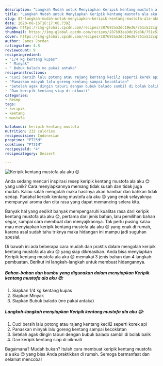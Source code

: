 ```yaml
---
description: "Langkah Mudah untuk Menyiapkan Keripik kentang mustofa ala aku 😊 yang Lezat Sekali"
title: "Langkah Mudah untuk Menyiapkan Keripik kentang mustofa ala aku 😊 yang Lezat Sekali"
slug: 87-langkah-mudah-untuk-menyiapkan-keripik-kentang-mustofa-ala-aku-yang-lezat-sekali
date: 2020-08-16T16:17:08.739Z
image: https://img-global.cpcdn.com/recipes/287693aa3dc19e36/751x532cq70/keripik-kentang-mustofa-ala-aku-😊-foto-resep-utama.jpg
thumbnail: https://img-global.cpcdn.com/recipes/287693aa3dc19e36/751x532cq70/keripik-kentang-mustofa-ala-aku-😊-foto-resep-utama.jpg
cover: https://img-global.cpcdn.com/recipes/287693aa3dc19e36/751x532cq70/keripik-kentang-mustofa-ala-aku-😊-foto-resep-utama.jpg
author: James Jordan
ratingvalue: 4.8
reviewcount: 9
recipeingredient:
- "1/4 kg kentang kupas"
- " Minyak"
- " Bubuk balado me pakai antaka"
recipeinstructions:
- "Cuci bersih lalu potong atau rajang kentang kecil2 seperti korek api"
- "Panaskan minyak lalu goreng kentang sampai kecoklatan"
- "Setelah agak dingin taburi dengan bubuk balado sambil di bolak balik"
- "Dan keripik kentang siap di nikmati"
categories:
- Resep
tags:
- keripik
- kentang
- mustofa

katakunci: keripik kentang mustofa 
nutrition: 232 calories
recipecuisine: Indonesian
preptime: "PT25M"
cooktime: "PT31M"
recipeyield: "4"
recipecategory: Dessert

---
```



![Keripik kentang mustofa ala aku 😊](https://img-global.cpcdn.com/recipes/287693aa3dc19e36/751x532cq70/keripik-kentang-mustofa-ala-aku-😊-foto-resep-utama.jpg)

Anda sedang mencari inspirasi resep keripik kentang mustofa ala aku 😊 yang unik? Cara menyiapkannya memang tidak susah dan tidak juga mudah. Kalau salah mengolah maka hasilnya akan hambar dan bahkan tidak sedap. Padahal keripik kentang mustofa ala aku 😊 yang enak selayaknya mempunyai aroma dan cita rasa yang dapat memancing selera kita.

Banyak hal yang sedikit banyak mempengaruhi kualitas rasa dari keripik kentang mustofa ala aku 😊, pertama dari jenis bahan, lalu pemilihan bahan segar, sampai cara membuat dan menyajikannya. Tak perlu pusing kalau mau menyiapkan keripik kentang mustofa ala aku 😊 yang enak di rumah, karena asal sudah tahu triknya maka hidangan ini mampu jadi suguhan spesial.




Di bawah ini ada beberapa cara mudah dan praktis dalam mengolah keripik kentang mustofa ala aku 😊 yang siap dikreasikan. Anda bisa menyiapkan Keripik kentang mustofa ala aku 😊 memakai 3 jenis bahan dan 4 langkah pembuatan. Berikut ini langkah-langkah untuk membuat hidangannya.

<!--inarticleads1-->

##### Bahan-bahan dan bumbu yang digunakan dalam menyiapkan Keripik kentang mustofa ala aku 😊:

1. Siapkan 1/4 kg kentang kupas
1. Siapkan  Minyak
1. Siapkan  Bubuk balado (me pakai antaka)




<!--inarticleads2-->

##### Langkah-langkah menyiapkan Keripik kentang mustofa ala aku 😊:

1. Cuci bersih lalu potong atau rajang kentang kecil2 seperti korek api
1. Panaskan minyak lalu goreng kentang sampai kecoklatan
1. Setelah agak dingin taburi dengan bubuk balado sambil di bolak balik
1. Dan keripik kentang siap di nikmati




Bagaimana? Mudah bukan? Itulah cara membuat keripik kentang mustofa ala aku 😊 yang bisa Anda praktikkan di rumah. Semoga bermanfaat dan selamat mencoba!
